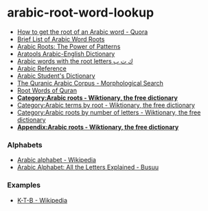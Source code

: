 arabic-root-word-lookup
=======================
- [How to get the root of an Arabic word - Quora](https://www.quora.com/How-do-I-get-the-root-of-an-Arabic-word)
- [Brief List of Arabic Word Roots](https://wahiduddin.net/words/arabic_glossary.htm)
- [Arabic Roots: The Power of Patterns](https://alhassy.com/arabic-roots)
- [Aratools Arabic-English Dictionary](https://aratools.com/)
- [Arabic words with the root letters ك ت ب](https://arabic.fi/roots/67-42-40)
- [Arabic Reference](https://www.arabicreference.com/)
- [Arabic Student's Dictionary](https://www.arabicstudentsdictionary.com/)
- [The Quranic Arabic Corpus - Morphological Search](https://corpus.quran.com/morphologicalsearch.jsp)
- [Root Words of Quran](https://www.rootwordsofquran.com/)
- [**Category:Arabic roots - Wiktionary, the free dictionary**](https://en.wiktionary.org/wiki/Category:Arabic_roots)
- [Category:Arabic terms by root - Wiktionary, the free dictionary](https://en.wiktionary.org/wiki/Category:Arabic_terms_by_root)
- [Category:Arabic roots by number of letters - Wiktionary, the free dictionary](https://en.wiktionary.org/wiki/Category:Arabic_roots_by_number_of_letters)
- [**Appendix:Arabic roots - Wiktionary, the free dictionary**](https://en.wiktionary.org/wiki/Appendix:Arabic_roots)

### Alphabets
- [Arabic alphabet - Wikipedia](https://en.wikipedia.org/wiki/Arabic_alphabet)
- [Arabic Alphabet: All the Letters Explained - Busuu](https://www.busuu.com/en/arabic/alphabet)

### Examples
- [K-T-B - Wikipedia](https://en.wikipedia.org/wiki/K-T-B)
